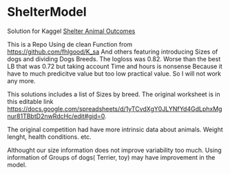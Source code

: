 # ShelterModel
Solution for Kaggel [Shelter Animal Outcomes](https://www.kaggle.com/c/shelter-animal-outcomes)

This is a Repo Using de clean Function from https://github.com/fhlgood/K_sa And others featuring introducing Sizes of dogs and dividing Dogs Breeds. The logloss was 0.82. Worse than the best LB that was 0.72 but taking account Time and hours is nonsense Because it have to much predicitve value but too low practical value. So I will not work any more.

This solutions includes a list of Sizes by breed.  The original worksheet is in this editable link https://docs.google.com/spreadsheets/d/1yTCvdXgY0JLYNfYd4GdLphxMgnur81TBbtD2nwRdcHc/edit#gid=0. 

The original competition had have more intrinsic data about animals. Weight lenght, health conditions. etc.


Althought our size information does not improve variability too much. Using information of Groups of dogs( Terrier, toy) may have improvement in the model.



